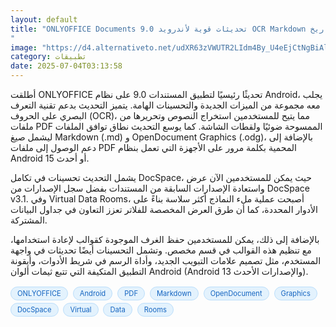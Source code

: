```yaml
---
layout: default
title: "ONLYOFFICE Documents 9.0 تحديثات قوية لأندرويد OCR Markdown وتاريخ
"
image: "https://d4.alternativeto.net/udXR63zVWUTR2LIdm4By_U4eEjCtNgBiAlFqeBmEZcM/rs:fill:1520:760:0/g:ce:0:0/YWJzOi8vZGlzdC9jb250ZW50LzE3NTE1OTkwODk0NDIucG5n.png"
category: تطبيقات
date: 2025-07-04T03:13:58
---
```


أطلقت ONLYOFFICE تحديثًا رئيسيًا لتطبيق المستندات 9.0 على نظام Android، يجلب معه مجموعة من الميزات الجديدة والتحسينات الهامة. يتميز التحديث بدعم تقنية التعرف البصري على الحروف (OCR)، مما يتيح للمستخدمين استخراج النصوص وتحريرها من ملفات PDF الممسوحة ضوئيًا ولقطات الشاشة. كما يوسع التحديث نطاق توافق الملفات ليشمل صيغ Markdown (.md) و OpenDocument Graphics (.odg)، بالإضافة إلى دعم الوصول إلى ملفات PDF المحمية بكلمة مرور على الأجهزة التي تعمل بنظام Android 15 أو أحدث.

يشمل التحديث تحسينات في تكامل DocSpace، حيث يمكن للمستخدمين الآن عرض واستعادة الإصدارات السابقة من المستندات بفضل سجل الإصدارات من DocSpace v3.1. وفي Virtual Data Rooms، أصبحت عملية ملء النماذج أكثر سلاسة بناءً على الأدوار المحددة، كما أن طرق العرض المخصصة للفلاتر تعزز التعاون في جداول البيانات المشتركة.

بالإضافة إلى ذلك، يمكن للمستخدمين حفظ الغرف الموجودة كقوالب لإعادة استخدامها، مع تنظيم هذه القوالب في قسم مخصص. وتشمل التحسينات أيضًا تحديثات في واجهة المستخدم، مثل تصميم علامات التبويب الجديد، وأداة الرسم في شريط الأدوات، وأيقونة التطبيق المتكيفة التي تتبع ثيمات ألوان Android (Android 13 والإصدارات الأحدث).

<div style="margin-top:2px; margin-bottom:2px;"><a href="https://bidjadraft.github.io/?query=ONLYOFFICE" style="background:#e3f2fd; color:#1565c0; font-size:80%; border-radius:12px; padding:3px 10px; margin:2px 4px 2px 0; display:inline-block; border:1px solid #bbdefb; text-decoration:none;">ONLYOFFICE</a> <a href="https://bidjadraft.github.io/?query=Android" style="background:#e3f2fd; color:#1565c0; font-size:80%; border-radius:12px; padding:3px 10px; margin:2px 4px 2px 0; display:inline-block; border:1px solid #bbdefb; text-decoration:none;">Android</a> <a href="https://bidjadraft.github.io/?query=PDF" style="background:#e3f2fd; color:#1565c0; font-size:80%; border-radius:12px; padding:3px 10px; margin:2px 4px 2px 0; display:inline-block; border:1px solid #bbdefb; text-decoration:none;">PDF</a> <a href="https://bidjadraft.github.io/?query=Markdown" style="background:#e3f2fd; color:#1565c0; font-size:80%; border-radius:12px; padding:3px 10px; margin:2px 4px 2px 0; display:inline-block; border:1px solid #bbdefb; text-decoration:none;">Markdown</a> <a href="https://bidjadraft.github.io/?query=OpenDocument" style="background:#e3f2fd; color:#1565c0; font-size:80%; border-radius:12px; padding:3px 10px; margin:2px 4px 2px 0; display:inline-block; border:1px solid #bbdefb; text-decoration:none;">OpenDocument</a> <a href="https://bidjadraft.github.io/?query=Graphics" style="background:#e3f2fd; color:#1565c0; font-size:80%; border-radius:12px; padding:3px 10px; margin:2px 4px 2px 0; display:inline-block; border:1px solid #bbdefb; text-decoration:none;">Graphics</a> <a href="https://bidjadraft.github.io/?query=DocSpace" style="background:#e3f2fd; color:#1565c0; font-size:80%; border-radius:12px; padding:3px 10px; margin:2px 4px 2px 0; display:inline-block; border:1px solid #bbdefb; text-decoration:none;">DocSpace</a> <a href="https://bidjadraft.github.io/?query=Virtual" style="background:#e3f2fd; color:#1565c0; font-size:80%; border-radius:12px; padding:3px 10px; margin:2px 4px 2px 0; display:inline-block; border:1px solid #bbdefb; text-decoration:none;">Virtual</a> <a href="https://bidjadraft.github.io/?query=Data" style="background:#e3f2fd; color:#1565c0; font-size:80%; border-radius:12px; padding:3px 10px; margin:2px 4px 2px 0; display:inline-block; border:1px solid #bbdefb; text-decoration:none;">Data</a> <a href="https://bidjadraft.github.io/?query=Rooms" style="background:#e3f2fd; color:#1565c0; font-size:80%; border-radius:12px; padding:3px 10px; margin:2px 4px 2px 0; display:inline-block; border:1px solid #bbdefb; text-decoration:none;">Rooms</a></div><br><br>
